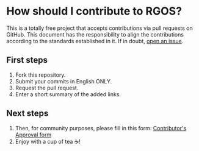 # How should I contribute to RGOS?
This is a totally free project that accepts contributions via pull requests on GitHub. This document has the responsibility to align the contributions according to the standards established in it. If in doubt, [open an issue](https://github.com/ripenos/ripenos.github.io/issues/new).

## First steps
1. Fork this repository.
2. Submit your commits in English ONLY.
3. Request the pull request.
4. Enter a short summary of the added links.

## Next steps
1. Then, for community purposes, please fill in this form: [Contributor's Approval form](https://forms.gle/1iCE6GHVEG9ssWYB6)
2. Enjoy with a cup of tea ☕!
